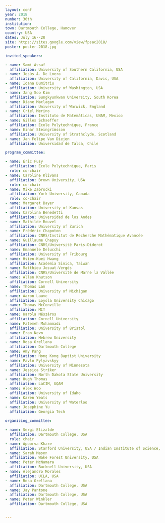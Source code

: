 ```yaml
---
layout: conf
year: 2018
number: 30th
institution:
town: Dartmouth College, Hanover
country: USA
dates: July 16--20
site: https://sites.google.com/view/fpsac2018/
poster: poster-2018.jpg

invited_speakers:

- name: Sami Assaf
  affiliation: University of Southern California, USA
- name: Jesús A. De Loera
  affiliation: University of California, Davis, USA
- name: Ioana Dumitriu
  affiliation: University of Washington, USA
- name: Jang Soo Kim
  affiliation: Sungkyunkwan University, South Korea
- name: Diane Maclagan
  affiliation: University of Warwick, England
- name: Criel Merino
  affiliation: Instituto de Matemáticas, UNAM, Mexico
- name: Gilles Schaeffer
  affiliation: École Polytechnique, France
- name: Einar Steingrímsson
  affiliation: University of Strathclyde, Scotland
- name: Jan Felipe Van Diejen
  affiliation: Universidad de Talca, Chile

program_committee:

- name: Éric Fusy
  affiliation: Ecole Polytechnique, Paris
  role: co-chair
- name: Caroline Klivans
  affiliation: Brown University, USA
  role: co-chair
- name: Mike Zabrocki
  affiliation: York University, Canada
  role: co-chair
- name: Margaret Bayer
  affiliation: University of Kansas
- name: Carolina Benedetti
  affiliation: Universidad de los Andes
- name: Mathilde Bouvel
  affiliation: University of Zurich
- name: Frédéric Chapoton
  affiliation: CNRS/Institut de Recherche Mathématique Avancée       
- name: Guillaume Chapuy
  affiliation: CNRS/Université Paris-Diderot
- name: Emanuele Delucchi
  affiliation: University of Fribourg
- name: Hsien-Kuei Hwang
  affiliation: Academia Sinica, Taiwan
- name: Matthieu Josuat-Vergès
  affiliation: CNRS/Université de Marne la Vallée  
- name: Allen Knutson
  affiliation: Cornell University
- name: Thomas Lam
  affiliation: University of Michigan
- name: Aaron Lauve
  affiliation: Loyola University Chicago
- name: Thomas McConville
  affiliation: MIT
- name: Karola Mészáros
  affiliation: Cornell University
- name: Fatemeh Mohammadi
  affiliation: University of Bristol
- name: Eran Nevo
  affiliation: Hebrew University 
- name: Rosa Orellana
  affiliation: Dartmouth College
- name: Amy Pang
  affiliation: Hong Kong Baptist University          
- name: Pavlo Pylyavskyy
  affiliation: University of Minnesota
- name: Jessica Striker
  affiliation: North Dakota State University
- name: Hugh Thomas
  affiliation: LaCIM, UQAM
- name: Alex Woo
  affiliation: University of Idaho
- name: Karen Yeats
  affiliation: University of Waterloo
- name: Josephine Yu
  affiliation: Georgia Tech
  
organizing_committee:

- name: Sergi Elizalde
  affiliation: Dartmouth College, USA
  role: chair
- name: Apoorva Khare
  affiliation: Stanford University, USA / Indian Institute of Science, India
- name: Sarah Mason
  affiliation: Wake Forest University, USA
- name: Peter McNamara
  affiliation: Bucknell University, USA
- name: Alejandro Morales
  affiliation: UCLA, USA
- name: Rosa Orellana
  affiliation: Dartmouth College, USA
- name: Jay Pantone
  affiliation: Dartmouth College, USA
- name: Peter Winkler
  affiliation: Dartmouth College, USA


---
```

